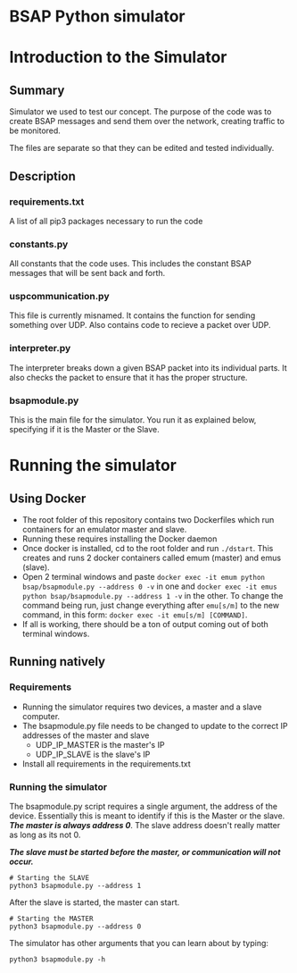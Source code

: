 BSAP Python simulator
=====================

# Introduction to the Simulator
## Summary
Simulator we used to test our concept. The purpose of the code was to create BSAP messages and send them over the network, creating traffic to be monitored.

The files are separate so that they can be edited and tested individually.

## Description
### requirements.txt
A list of all pip3 packages necessary to run the code

### constants.py
All constants that the code uses. This includes the constant BSAP messages that will be sent back and forth.

### uspcommunication.py
This file is currently misnamed. It contains the function for sending something over UDP. Also contains code to recieve a packet over UDP.

### interpreter.py
The interpreter breaks down a given BSAP packet into its individual parts. It also checks the packet to ensure that it has the proper structure.  

### bsapmodule.py
This is the main file for the simulator. You run it as explained below, specifying if it is the Master or the Slave.

# Running the simulator

## Using Docker
* The root folder of this repository contains two Dockerfiles which run containers for an emulator master and slave.
* Running these requires installing the Docker daemon
* Once docker is installed, cd to the root folder and run `./dstart`. This creates and runs 2 docker containers called emum (master) and emus (slave).
* Open 2 terminal windows and paste `docker exec -it emum python bsap/bsapmodule.py --address 0 -v` in one and `docker exec -it emus python bsap/bsapmodule.py --address 1 -v` in the other. To change the command being run, just change everything after `emu[s/m]` to the new command, in this form: `docker exec -it emu[s/m] [COMMAND]`.
* If all is working, there should be a ton of output coming out of both terminal windows.


## Running natively

### Requirements
* Running the simulator requires two devices, a master and a slave computer.
* The bsapmodule.py file needs to be changed to update to the correct IP addresses of the master and slave
    * UDP_IP_MASTER is the master's IP
    * UDP_IP_SLAVE is the slave's IP
* Install all requirements in the requirements.txt

### Running the simulator
The bsapmodule.py script requires a single argument, the address of the device. Essentially this is meant to identify if this is the Master or the slave. ***The master is always address 0***. The slave address doesn't really matter as long as its not 0.

***The slave must be started before the master, or communication will not occur.***

```
# Starting the SLAVE
python3 bsapmodule.py --address 1
```

After the slave is started, the master can start.

```
# Starting the MASTER
python3 bsapmodule.py --address 0
```

The simulator has other arguments that you can learn about by typing:
```
python3 bsapmodule.py -h
```
